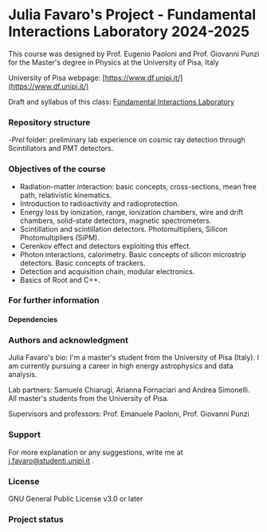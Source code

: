 # Julia Favaro's Project - Fundamental Interactions Laboratory 2024-2025

This course was designed by Prof. Eugenio Paoloni and Prof. Giovanni Punzi for the Master's degree in Physics at the University of Pisa, Italy 

University of Pisa webpage: [https://www.df.unipi.it/](https://www.df.unipi.it/)

Draft and syllabus of this class: [Fundamental Interactions Laboratory]( [https://unipi.coursecatalogue.cineca.it/insegnamenti/2024/52566_686758_76342/2023/52566/10452?coorte=2024&schemaid=8955](https://unipi.coursecatalogue.cineca.it/insegnamenti/2024/52567_695825_77808/2023/52567/10452?coorte=2024&schemaid=8951))

### Repository structure
-_Prel_ folder: preliminary lab experience on cosmic ray detection through Scintillators and PMT detectors.

### Objectives of the course
- Radiation-matter interaction: basic concepts, cross-sections, mean free path, relativistic kinematics.
- Introduction to radioactivity and radioprotection.
- Energy loss by ionization, range, ionization chambers, wire and drift chambers, solid-state detectors, magnetic spectrometers.
- Scintillation and scintillation detectors. Photomultipliers, Silicon Photomultipliers (SiPM).
- Cerenkov effect and detectors exploiting this effect.
- Photon interactions, calorimetry. Basic concepts of silicon microstrip detectors. Basic concepts of trackers.
- Detection and acquisition chain, modular electronics.
- Basics of Root and C++.

### For further information

#### Dependencies 

### Authors and acknowledgment
Julia Favaro's bio: I'm a master's student from the University of Pisa (Italy). I am currently pursuing a career in high energy astrophysics and data analysis.

Lab partners: Samuele Chiarugi, Arianna Fornaciari and Andrea Simonelli. All master's students from the University of Pisa.

Supervisors and professors: Prof. Emanuele Paoloni, Prof. Giovanni Punzi

### Support
For more explanation or any suggestions, write me at j.favaro@studenti.unipi.it .

### License
GNU General Public License v3.0 or later

### Project status
